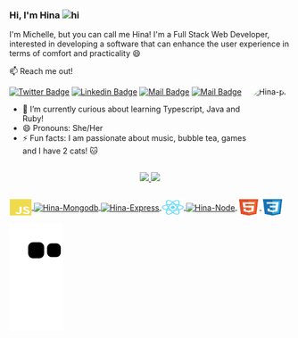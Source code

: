 ### Hi, I'm Hina <img src="https://user-images.githubusercontent.com/1303154/88677602-1635ba80-d120-11ea-84d8-d263ba5fc3c0.gif" width="28px" alt="hi">
I'm Michelle, but you can call me Hina!
I'm a Full Stack Web Developer, interested in developing a software that can enhance the user experience in terms of comfort and practicality 😄

:mailbox: Reach me out!

[![Twitter Badge](https://img.shields.io/badge/-@liao_hina-1ca0f1?style=flat&labelColor=1ca0f1&logo=twitter&logoColor=white&link=https://twitter.com/liao_hina)](https://twitter.com/liao_hina) [![Linkedin Badge](https://img.shields.io/badge/-Michelle-0e76a8?style=flat&labelColor=0e76a8&logo=linkedin&logoColor=white)](https://www.linkedin.com/in/michelle-hina-liao/) [![Mail Badge](https://img.shields.io/badge/-@hinazh-e84393?style=flat&labelColor=e84393&logo=instagram&logoColor=white)](https://instagram.com/hinazh) [![Mail Badge](https://img.shields.io/badge/-miliaozh-c0392b?style=flat&labelColor=c0392b&logo=gmail&logoColor=white)](mailto:miliaozh@gmail.com)
<img align="right" alt="Hina-pic" height="135" style="border-radius:50px;" src="https://cdn.discordapp.com/attachments/905877243639758869/930500742253518958/profile_gif.gif?width=676&height=676">

- 🌱 I’m currently curious about learning Typescript, Java and Ruby!
- 😄 Pronouns: She/Her
- ⚡ Fun facts: I am passionate about music, bubble tea, games and I have 2 cats! :cat:
  
## 
  
<div align="center">
  <a href="https://github.com/hinaliao">
  <img height="180em" src="https://github-readme-stats.vercel.app/api?username=hinaliao&show_icons=true&theme=aura&include_all_commits=true&count_private=true"/>
  <img height="180em" src="https://github-readme-stats.vercel.app/api/top-langs/?username=hinaliao&layout=compact&langs_count=7&theme=aura"/>  
</div>  

  ##
  
<div style="display: inline_block">
  <img align="center" alt="Hina-Js" height="30" width="40" src="https://raw.githubusercontent.com/devicons/devicon/master/icons/javascript/javascript-plain.svg">  
  <img align="center" alt="Hina-Mongodb" height="30" width="40" src="https://cdn.jsdelivr.net/gh/devicons/devicon/icons/mongodb/mongodb-plain.svg">
  <img align="center" alt="Hina-Express" height="30" width="40" src="https://cdn.jsdelivr.net/gh/devicons/devicon/icons/express/express-original.svg">
  <img align="center" alt="Hina-React" height="30" width="40" src="https://raw.githubusercontent.com/devicons/devicon/master/icons/react/react-original.svg">
  <img align="center" alt="Hina-Node" height="30" width="40" src="https://cdn.jsdelivr.net/gh/devicons/devicon/icons/nodejs/nodejs-plain.svg">
  <img align="center" alt="Hina-HTML" height="30" width="40" src="https://raw.githubusercontent.com/devicons/devicon/master/icons/html5/html5-original.svg">
  <img align="center" alt="Hina-CSS" height="30" width="40" src="https://raw.githubusercontent.com/devicons/devicon/master/icons/css3/css3-original.svg">  
</div>
  
  ![Snake animation](https://github.com/hinaliao/hinaliao/blob/output/github-contribution-grid-snake.svg)
    
